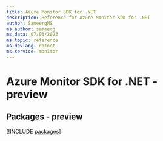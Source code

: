```yaml
---
title: Azure Monitor SDK for .NET
description: Reference for Azure Monitor SDK for .NET
author: SameergMS
ms.author: sameerg
ms.data: 07/03/2023
ms.topic: reference
ms.devlang: dotnet
ms.service: monitor
---
```

# Azure Monitor SDK for .NET - preview
## Packages - preview
[!INCLUDE [packages](monitor-index.md)]